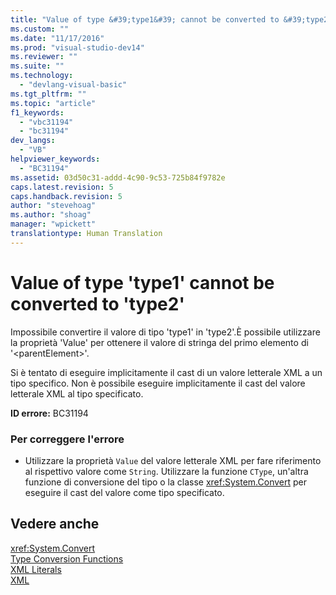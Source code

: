 ```yaml
---
title: "Value of type &#39;type1&#39; cannot be converted to &#39;type2&#39; | Microsoft Docs"
ms.custom: ""
ms.date: "11/17/2016"
ms.prod: "visual-studio-dev14"
ms.reviewer: ""
ms.suite: ""
ms.technology: 
  - "devlang-visual-basic"
ms.tgt_pltfrm: ""
ms.topic: "article"
f1_keywords: 
  - "vbc31194"
  - "bc31194"
dev_langs: 
  - "VB"
helpviewer_keywords: 
  - "BC31194"
ms.assetid: 03d50c31-addd-4c90-9c53-725b84f9782e
caps.latest.revision: 5
caps.handback.revision: 5
author: "stevehoag"
ms.author: "shoag"
manager: "wpickett"
translationtype: Human Translation
---
```

# Value of type &#39;type1&#39; cannot be converted to &#39;type2&#39;
Impossibile convertire il valore di tipo 'type1' in 'type2'.È possibile utilizzare la proprietà 'Value' per ottenere il valore di stringa del primo elemento di '\<parentElement\>'.  
  
 Si è tentato di eseguire implicitamente il cast di un valore letterale XML a un tipo specifico.  Non è possibile eseguire implicitamente il cast del valore letterale XML al tipo specificato.  
  
 **ID errore:** BC31194  
  
### Per correggere l'errore  
  
-   Utilizzare la proprietà `Value` del valore letterale XML per fare riferimento al rispettivo valore come `String`.  Utilizzare la funzione `CType`, un'altra funzione di conversione del tipo o la classe <xref:System.Convert> per eseguire il cast del valore come tipo specificato.  
  
## Vedere anche  
 <xref:System.Convert>   
 [Type Conversion Functions](../../../visual-basic/language-reference/functions/type-conversion-functions.md)   
 [XML Literals](../../../visual-basic/language-reference/xml-literals/index.md)   
 [XML](../../../visual-basic/programming-guide/language-features/xml/index.md)